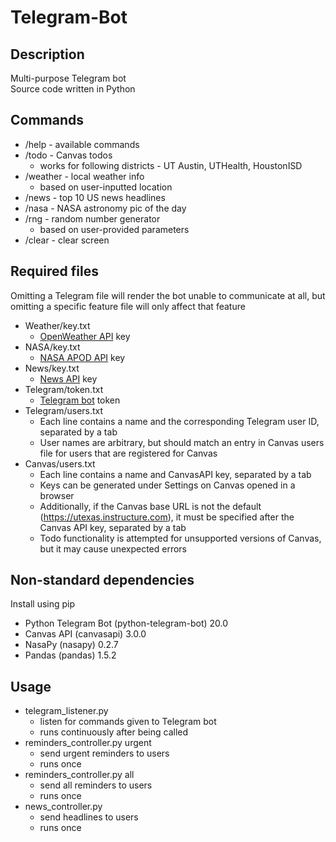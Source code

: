 # Telegram-Bot


## Description  
Multi-purpose Telegram bot  
Source code written in Python   


## Commands
- /help - available commands
- /todo - Canvas todos
  - works for following districts - UT Austin, UTHealth, HoustonISD
- /weather - local weather info
  - based on user-inputted location
- /news - top 10 US news headlines
- /nasa - NASA astronomy pic of the day
- /rng - random number generator
  - based on user-provided parameters
- /clear - clear screen


## Required files
Omitting a Telegram file will render the bot unable to communicate at all, but omitting a specific feature file will only affect that feature
- Weather/key.txt
  - [OpenWeather API](https://openweathermap.org) key 
- NASA/key.txt
  - [NASA APOD API](https://api.nasa.gov) key 
- News/key.txt
  - [News API](https://newsapi.org) key
- Telegram/token.txt
  - [Telegram bot](https://core.telegram.org/bots/features#botfather) token
- Telegram/users.txt
  - Each line contains a name and the corresponding Telegram user ID, separated by a tab
  - User names are arbitrary, but should match an entry in Canvas users file for users that are registered for Canvas
- Canvas/users.txt
  - Each line contains a name and CanvasAPI key, separated by a tab
  - Keys can be generated under Settings on Canvas opened in a browser
  - Additionally, if the Canvas base URL is not the default (https://utexas.instructure.com), it must be specified after the Canvas API key, separated by a tab
  - Todo functionality is attempted for unsupported versions of Canvas, but it may cause unexpected errors


## Non-standard dependencies
Install using pip
- Python Telegram Bot (python-telegram-bot) 20.0
- Canvas API (canvasapi) 3.0.0
- NasaPy (nasapy) 0.2.7
- Pandas (pandas) 1.5.2


## Usage
- telegram_listener.py
  - listen for commands given to Telegram bot
  - runs continuously after being called
- reminders_controller.py urgent
  - send urgent reminders to users
  - runs once
- reminders_controller.py all
  - send all reminders to users
  - runs once
- news_controller.py
  - send headlines to users
  - runs once
  
